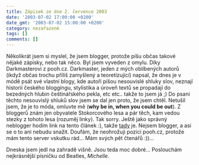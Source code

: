 ```yaml
---
title: Zápisek ze dne 2. července 2003
date: '2003-07-02 17:00:00 +0200'
date_gmt: '2003-07-02 15:00:00 +0200'
category: nezařazené
tags: []
comments: []
---
```

<p>Několikrát jsem si myslel, že jsem blogger, protože píšu občas takové nějaké  zápisky, nebo tak něco. Byl jsem vyveden z omylu. Díky Darkmasterovi z pooh.cz.  Darkmaster, jeden z mých oblíbených autorů (ikdyž občas trochu příliš zamyšlený  a teoretizující) napsal, že dnes je v módě psát své vlastní blogy, kde autoři  píšou nesouvislé shluky slov, neznají historii českého bloggingu, stylistika a  úroveň textů se propadají do bezedných hlubin češtinářského pekla, etc etc..  takže to jsem já ;) Do psani těchto nesouvislý shluků slov jsem se dal jen proto, že  jsem chtěl. Netušil jsem, že je to móda, omluvte mě (<span style="font-weight:bold">why be in,  when you could be out</span>). Z bloggerů znám jen obyvatele Stokorcového lesa a pár  těch, kam vedou stezky z tohoto lesa (rozuměj linky). Tak sorry. Ještě jako správný  neblogger hodím link na tento článek :), takže <a  href="http://www.pooh.cz/a.asp?a=2005090&amp;db=" target="_blank">tady</a> je. Nejsem  blogger, a asi se o to ani nebudu snažit. Doufám, že neohrožuji pozici pooh.cz,  protože mám tento server vskutku rád... Mám svých pět čtenářů :))...</p>
<p>Dneska jsem jedl na zahradě višně. Jsou teda moc dobré... Poslouchám  nejkrásnější písničku od Beatles, <i title="tady býval odkaz na soubor 'beatles.htm'">Michelle</i>.</p>
